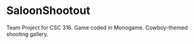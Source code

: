 # SaloonShootout
Team Project for CSC 316. 
Game coded in Monogame.
Cowboy-themed shooting gallery.

